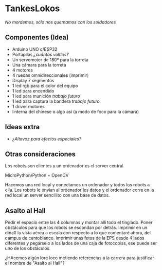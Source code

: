 # TankesLokos

_No mordemos, sólo nos quemamos con los soldadores_

## Componentes (Idea)

- Arduino UNO c/ESP32
- Portapilas _¿cuántos voltios?_
- Un servomotor de 180º para la torreta
- Una cámara para la torreta
- 4 motores
- 4 ruedas omnidireccionales (imprimir)
- Display 7 segmentos
- 1 led rgb para el color del equipo
- 1 led para encendido
- 1 led para munición _trabajo futuro_
- 1 led para captura la bandera _trabajo futuro_
- 1 driver motores
- linterna del chinese o algo así (a modo de foco para la cámara)

## Ideas extra

- _¿Altavoz para efectos especiales?_ 

## Otras consideraciones

Los robots son clientes y un ordenador es el server central.

MicroPython/Python + OpenCV

Hacemos una red local y conectamos un ordenador y todos los robots a ella. Los robots le envían al ordenador los datos y el ordenador corre en la red local un server sencillito con una base de datos. 

## Asalto al Hall

Pedir el espacio entre las 4 columnas y montar allí todo el tinglado. Poner obstáculos para que los robots se escondan por detrás. Imprimir en un dina0 la vista aérea a escala con respecto a lo que comentaré ahora, del campus de cantoblanco. Imprimir unas fotos de la EPS desde 4 lados diferentes y pegárselo a los lados de una caja de fotocopias, ese puede ser uno de los obstáculos. 

¿HAcemos algún lore loco metiendo referencias a la carrera para justificar el nombre de "Asalto al Hall"?
